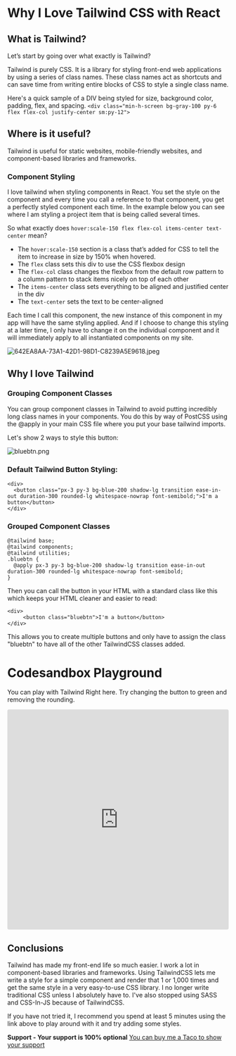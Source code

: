 # Why I Love Tailwind CSS with React

## What is Tailwind?
Let’s start by going over what exactly is Tailwind? 

Tailwind is purely CSS. It is a library for styling front-end web applications by using a series of class names. These class names act as shortcuts and can save time from writing entire blocks of CSS to style a single class name. 

Here's a quick sample of a DIV being styled for size, background color, padding, flex, and spacing. 
```<div class="min-h-screen bg-gray-100 py-6 flex flex-col justify-center sm:py-12">```

## Where is it useful? 
Tailwind is useful for static websites, mobile-friendly websites, and component-based libraries and frameworks. 

### Component Styling
I love tailwind when styling components in React. You set the style on the component and every time you call a reference to that component, you get a perfectly styled component each time. In the example below you can see where I am styling a project item that is being called several times. 

So what exactly does ` hover:scale-150 flex flex-col items-center text-center ` mean? 
- The `hover:scale-150` section is a class that’s added for CSS to tell the item to increase in size by 150% when hovered. 
- The `flex` class sets this div to use the CSS flexbox design 
- The `flex-col` class changes the flexbox from the default row pattern to a column pattern to stack items nicely on top of each other
- The `items-center` class sets everything to be aligned and justified center in the div 
- The `text-center` sets the text to be center-aligned 

Each time I call this component, the new instance of this component in my app will have the same styling applied. And if I choose to change this styling at a later time, I only have to change it on the individual component and it will immediately apply to all instantiated components on my site. 
 
![642EA8AA-73A1-42D1-98D1-C8239A5E9618.jpeg](https://cdn.hashnode.com/res/hashnode/image/upload/v1636682389050/Q25O6330K.jpeg)

## Why I love Tailwind
### Grouping Component Classes
You can group component classes in Tailwind to avoid putting incredibly long class names in your components. You do this by way of PostCSS using the @apply in your main CSS file where you put your base tailwind imports. 

Let's show 2 ways to style this button:

![bluebtn.png](https://cdn.hashnode.com/res/hashnode/image/upload/v1637191014240/xf84f7iGu_.png)

### Default Tailwind Button Styling:
 ```
<div>
   <button class="px-3 py-3 bg-blue-200 shadow-lg transition ease-in-out duration-300 rounded-lg whitespace-nowrap font-semibold;">I'm a button</button>
</div>
```
### Grouped Component Classes
```
@tailwind base;
@tailwind components;
@tailwind utilities;
.bluebtn {
  @apply px-3 py-3 bg-blue-200 shadow-lg transition ease-in-out duration-300 rounded-lg whitespace-nowrap font-semibold;
}
```
Then you can call the button in your HTML with a standard class like this which keeps your HTML cleaner and easier to read:
```
<div>
     <button class="bluebtn">I'm a button</button>
</div>
```
This allows you to create multiple buttons and only have to assign the class "bluebtn" to have all of the other TailwindCSS classes added. 

# Codesandbox Playground
You can play with Tailwind Right here. Try changing the button to green and removing the rounding.

<iframe src="https://codesandbox.io/embed/tailwind-css-playground-forked-qnnvs?fontsize=14&hidenavigation=1&module=%2Fpublic%2Findex.html&theme=dark"
     style="width:100%; height:500px; border:0; border-radius: 4px; overflow:hidden;"
     title="Tailwind CSS Playground (forked)"
     allow="accelerometer; ambient-light-sensor; camera; encrypted-media; geolocation; gyroscope; hid; microphone; midi; payment; usb; vr; xr-spatial-tracking"
     sandbox="allow-forms allow-modals allow-popups allow-presentation allow-same-origin allow-scripts"
   ></iframe>

## Conclusions 
Tailwind has made my front-end life so much easier. I work a lot in component-based libraries and frameworks. Using TailwindCSS lets me write a style for a simple component and render that 1 or 1,000 times and get the same style in a very easy-to-use CSS library. I no longer write traditional CSS unless I absolutely have to. I've also stopped using SASS and CSS-In-JS because of TailwindCSS. 

If you have not tried it, I recommend you spend at least 5 minutes using the link above to play around with it and try adding some styles. 


**Support - Your support is 100% optional**
[You can buy me a Taco to show your support](https://www.buymeacoffee.com/ChrisBenjamin)